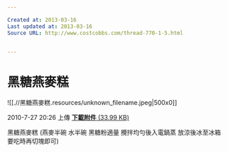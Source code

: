 ```yaml
---

Created at: 2013-03-16
Last updated at: 2013-03-16
Source URL: http://www.costcobbs.com/thread-770-1-5.html


---
```


# 黑糖燕麥糕


![[.//黑糖燕麥糕.resources/unknown_filename.jpeg\|500x0]] 

2010-7-27 20:26 上傳
[**下載附件** (33.99 KB)](http://www.costcobbs.com/forum.php?mod=attachment&amp;aid=MTQ3M3xlNzgyYmNhOXwxMzYzMzk3NDU4fDB8Nzcw&amp;nothumb=yes)

 
黑糖燕麥糕 (燕麥半碗 水半碗 黑糖粉適量 攪拌均勻後入電鍋蒸 放涼後冰至冰箱 要吃時再切塊即可)

